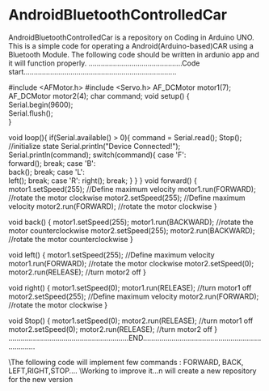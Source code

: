 # AndroidBluetoothControlledCar
AndroidBluetoothControlledCar is a repository on Coding in Arduino UNO. This is a simple code for operating a Android(Arduino-based)CAR using a Bluetooth Module.
The following code should be written in ardunio app and it will function properly.
..............................................Code start...........................................................................


#include <AFMotor.h>
#include <Servo.h>
AF_DCMotor motor1(7); 
AF_DCMotor motor2(4); 
char command; 
void setup() 
{       
  Serial.begin(9600);  
  Serial.flush();                  
}

void loop(){
  if(Serial.available() > 0){ 
    command = Serial.read(); 
    Stop();     //initialize state 
    Serial.println("Device Connected!");                         
    Serial.println(command);
    switch(command){
    case 'F':  
      forward();
      break;
    case 'B':  
       back();
      break;
    case 'L':  
      left();
      break;
    case 'R':
      right();
      break;
    }
  } 
}
void forward()
{
  motor1.setSpeed(255); //Define maximum velocity
  motor1.run(FORWARD); //rotate the motor clockwise
  motor2.setSpeed(255); //Define maximum velocity
  motor2.run(FORWARD); //rotate the motor clockwise
}

void back()
{
  motor1.setSpeed(255); 
  motor1.run(BACKWARD); //rotate the motor counterclockwise
  motor2.setSpeed(255); 
  motor2.run(BACKWARD); //rotate the motor counterclockwise
}

void left()
{
  motor1.setSpeed(255); //Define maximum velocity
  motor1.run(FORWARD); //rotate the motor clockwise
  motor2.setSpeed(0);
  motor2.run(RELEASE); //turn motor2 off
}

void right()
{
  motor1.setSpeed(0);
  motor1.run(RELEASE); //turn motor1 off
  motor2.setSpeed(255); //Define maximum velocity
  motor2.run(FORWARD); //rotate the motor clockwise
}

void Stop()
{
  motor1.setSpeed(0);
  motor2.run(RELEASE); //turn motor1 off
  motor2.setSpeed(0);
  motor2.run(RELEASE); //turn motor2 off
}
...........................................................END.......................................................................

\\The following code will implement few commands : FORWARD, BACK, LEFT,RIGHT,STOP....
\\Working to improve it...n will create a new repository for the new version

